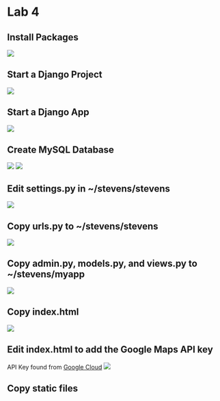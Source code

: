 # Lab 4

## Install Packages
![](https://github.com/elizabeth674/EE322/assets/71655045/e8d689ab-71ec-422a-9d53-0b7f78a66f45)

## Start a Django Project
![](https://github.com/elizabeth674/EE322/assets/71655045/49751f20-1665-4f42-89e8-36e2993eecbc)

## Start a Django App
![](https://github.com/elizabeth674/EE322/assets/71655045/13c92886-6d7c-43d6-b951-228412019255)

## Create MySQL Database
![](https://github.com/elizabeth674/EE322/assets/71655045/31b45b0c-3c6e-4725-90bb-8b11f2cf7be2)
![](https://github.com/elizabeth674/EE322/assets/71655045/9d2c848e-2f7c-4532-a0f6-33fa1130ea76)

## Edit settings.py in ~/stevens/stevens
![](https://github.com/elizabeth674/EE322/assets/71655045/2c25916a-cf6a-49e2-a1b6-3232e62974dc)

## Copy urls.py to ~/stevens/stevens
![](https://github.com/elizabeth674/EE322/assets/71655045/49f1ae31-92fb-474f-a96e-41582c0a3107)

## Copy admin.py, models.py, and views.py to ~/stevens/myapp
![](https://github.com/elizabeth674/EE322/assets/71655045/2f9bd0bc-9154-4afa-91bc-8489602fde13)

## Copy index.html
![](https://github.com/elizabeth674/EE322/assets/71655045/1ef486f4-550d-4af4-afcd-8a9a3cc12377)

## Edit index.html to add the Google Maps API key
API Key found from [Google Cloud](https://console.cloud.google.com/apis/credentials?project=cpudata-417922)
![](https://github.com/elizabeth674/EE322/assets/71655045/a51f4bbe-5556-4c90-b941-ab80f32f3508)

## Copy static files
![]()
